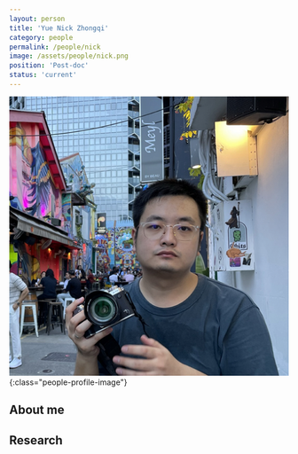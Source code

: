 ```yaml
---
layout: person
title: 'Yue Nick Zhongqi'
category: people
permalink: /people/nick
image: /assets/people/nick.png
position: 'Post-doc'
status: 'current'
---
```


![Nick](/assets/people/nick.png){:class="people-profile-image"}

## About me

## Research

